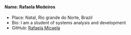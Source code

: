 #### Name: Rafaela Medeiros
- Place: Natal, Rio grande do Norte, Brazil
- Bio: I am a student of systems analysis and development
- GitHub: [Rafaela Micaela](https://github.com/RafaelaMicaela)
